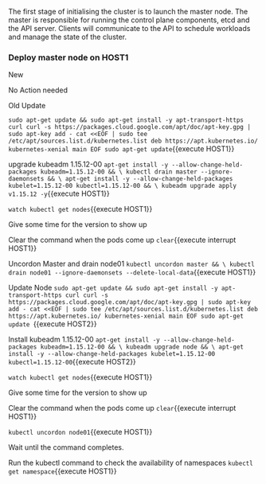 

The first stage of initialising the cluster is to launch the master node. 
The master is responsible for running the control plane components, etcd and the API server. 
Clients will communicate to the API to schedule workloads and manage the state of the cluster.

### Deploy master node on HOST1

New

No Action needed

Old
Update

`sudo apt-get update && sudo apt-get install -y apt-transport-https curl
curl -s https://packages.cloud.google.com/apt/doc/apt-key.gpg | sudo apt-key add -
cat <<EOF | sudo tee /etc/apt/sources.list.d/kubernetes.list
deb https://apt.kubernetes.io/ kubernetes-xenial main
EOF
sudo apt-get update`{{execute HOST1}}

upgrade kubeadm 1.15.12-00
`apt-get install -y --allow-change-held-packages kubeadm=1.15.12-00 && \
   kubectl drain master --ignore-daemonsets && \
   apt-get install -y --allow-change-held-packages kubelet=1.15.12-00 kubectl=1.15.12-00 && \
   kubeadm upgrade apply v1.15.12 -y`{{execute HOST1}}


`watch kubectl get nodes`{{execute HOST1}}

Give some time for the version to show up

Clear the command when the pods come up
`clear`{{execute interrupt HOST1}}

Uncordon Master and drain node01
`kubectl uncordon master && \
kubectl drain node01 --ignore-daemonsets --delete-local-data`{{execute HOST1}}

Update Node
`sudo apt-get update && sudo apt-get install -y apt-transport-https curl
curl -s https://packages.cloud.google.com/apt/doc/apt-key.gpg | sudo apt-key add -
cat <<EOF | sudo tee /etc/apt/sources.list.d/kubernetes.list
deb https://apt.kubernetes.io/ kubernetes-xenial main
EOF
sudo apt-get update `{{execute HOST2}}

Install kubeadm 1.15.12-00
`apt-get install -y --allow-change-held-packages kubeadm=1.15.12-00 && \
kubeadm upgrade node && \
apt-get install -y --allow-change-held-packages kubelet=1.15.12-00 kubectl=1.15.12-00`{{execute HOST2}}


`watch kubectl get nodes`{{execute HOST1}}

Give some time for the version to show up

Clear the command when the pods come up
`clear`{{execute interrupt HOST1}}


`kubectl uncordon node01`{{execute HOST1}}


Wait until the command completes.

Run the kubectl command to check the availability of namespaces
`kubectl get namespace`{{execute HOST1}}



